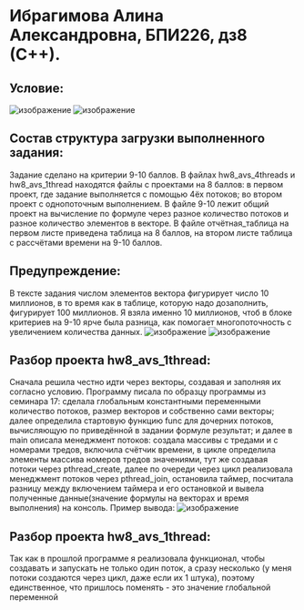 # Ибрагимова Алина Александровна, БПИ226, дз8 (С++).

## Условие:
![изображение](https://github.com/AlinaMalinafff/AVS/assets/150148650/5a66f9bc-f094-413a-81fd-e989c7d36186)
![изображение](https://github.com/AlinaMalinafff/AVS/assets/150148650/a3c0ea45-48f5-49b4-8dff-528fdd79f56e)


## Состав структура загрузки выполненного задания:
Задание сделано на критерии 9-10 баллов.
В файлах hw8_avs_4threads и hw8_avs_1thread находятся файлы с проектами на 8 баллов: в первом проект, где задание выполняется с помощью 4ёх потоков; во втором проект с однопоточным выполнением.
В файле 9-10 лежит общий проект на вычисление по формуле через разное количество потоков и разное количество элементов в векторе.
В файле отчётная_таблица на первом листе приведена таблица на 8 баллов, на втором листе таблица с рассчётами времени на 9-10 баллов.


## Предупреждение:
В тексте задания числом элементов вектора фигурирует число 10 миллионов, в то время как в таблице, которую надо дозаполнить, фигурирует 100 миллионов. Я взяла именно 10 миллионов, чтоб в блоке критериев на 9-10 ярче была разница, как помогает многопоточность с увеличением количества данных.
![изображение](https://github.com/AlinaMalinafff/AVS/assets/150148650/1c7e6418-ae82-4f02-a1be-47ec493cf5e7)
![изображение](https://github.com/AlinaMalinafff/AVS/assets/150148650/ebf83743-c134-48ab-9a93-6c3718063e4d)



## Разбор проекта hw8_avs_1thread:
Сначала решила честно идти через векторы, создавая и заполняя их согласно условию. Программу писала по образцу программы из семинара 17: сделала глобальным константными переменными количество потоков, размер векторов и собственно сами векторы; далее определила стартовую функцию func для дочерних потоков, вычисляющую по приведённой в задании формуле результат; и далее в main описала менеджмент потоков: создала массивы с тредами и с номерами тредов, включила счётчик времени, в цикле определила элементы массива номеров тредов значениями, тут же создавая потоки через pthread_create, далее по очереди через цикл реализовала менеджмент потоков через pthread_join, остановила таймер, посчитала разницу между включением таймера и его остановкой и вывела полученные данные(значение формулы на векторах и время выполнения) на консоль.
Пример вывода:
![изображение](https://github.com/AlinaMalinafff/AVS/assets/150148650/0ad3cb4e-f8af-4be5-b858-0275148363ef)


## Разбор проекта hw8_avs_1thread:
Так как в прошлой программе я реализовала функционал, чтобы создавать и запускать не только один поток, а сразу несколько (у меня потоки создаются через цикл, даже если их 1 штука), поэтому единственное, что пришлось поменять - это значение глобальной переменной
